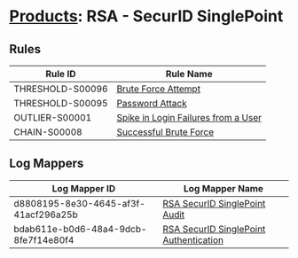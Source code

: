 # [Products](README.md): RSA - SecurID SinglePoint

## Rules

|Rule ID|Rule Name|
|----|----|
|THRESHOLD-S00096|[Brute Force Attempt](../rules/THRESHOLD-S00096.md)|
|THRESHOLD-S00095|[Password Attack](../rules/THRESHOLD-S00095.md)|
|OUTLIER-S00001|[Spike in Login Failures from a User](../rules/OUTLIER-S00001.md)|
|CHAIN-S00008|[Successful Brute Force](../rules/CHAIN-S00008.md)|


## Log Mappers

|Log Mapper ID|Log Mapper Name|
|----|----|
|d8808195-8e30-4645-af3f-41acf296a25b|[RSA SecurID SinglePoint Audit](../mappings/d8808195-8e30-4645-af3f-41acf296a25b.md)|
|bdab611e-b0d6-48a4-9dcb-8fe7f14e80f4|[RSA SecurID SinglePoint Authentication](../mappings/bdab611e-b0d6-48a4-9dcb-8fe7f14e80f4.md)|


